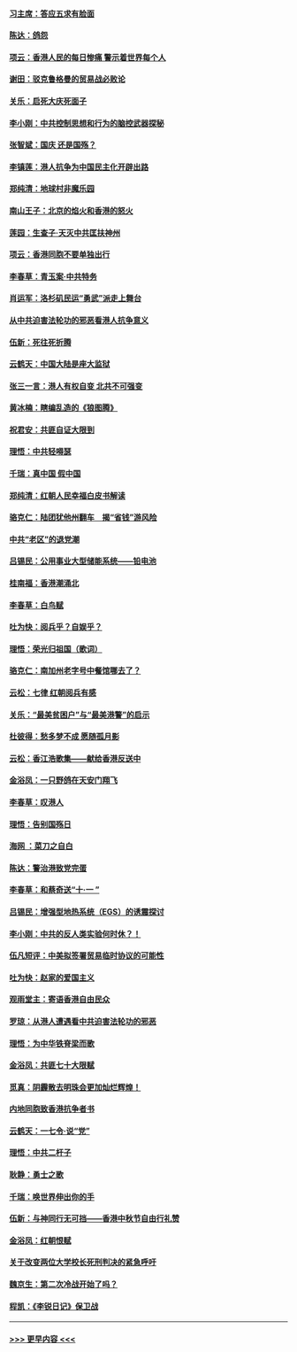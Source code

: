 #### [习主席：答应五求有脸面](../pages/nsc993/n11563953.md?t=10030411) 
#### [陈达：鸽怨](../pages/nsc993/n11561879.md?t=10030411) 
#### [项云：香港人民的每日惨痛  警示着世界每个人](../pages/nsc993/n11559273.md?t=10030411) 
#### [谢田：驳克鲁格曼的贸易战必败论](../pages/nsc993/n11555840.md?t=10030411) 
#### [关乐：启死大庆死面子](../pages/nsc993/n11556823.md?t=10030411) 
#### [李小刚：中共控制思想和行为的脑控武器探秘](../pages/nsc993/n11556776.md?t=10030411) 
#### [张智斌：国庆  还是国殇？](../pages/nsc993/n11556617.md?t=10030411) 
#### [李镇莲：港人抗争为中国民主化开辟出路](../pages/nsc993/n11556570.md?t=10030411) 
#### [郑纯清：地球村非魔乐园](../pages/nsc993/n11555415.md?t=10030411) 
#### [南山王子：北京的焰火和香港的怒火](../pages/nsc993/n11555318.md?t=10030411) 
#### [莲园：生查子·天灭中共匡扶神州](../pages/nsc993/n11555302.md?t=10030411) 
#### [项云：香港同胞不要单独出行](../pages/nsc993/n11555276.md?t=10030411) 
#### [李春草：青玉案‧中共特务](../pages/nsc993/n11552356.md?t=10030411) 
#### [肖运军：洛杉矶民运“勇武”派走上舞台](../pages/nsc993/n11551595.md?t=10030411) 
#### [从中共迫害法轮功的邪恶看港人抗争意义](../pages/nsc993/n11540858.md?t=10030411) 
#### [伍新：死往死折腾](../pages/nsc993/n11550174.md?t=10030411) 
#### [云鹤天：中国大陆是座大监狱](../pages/nsc993/n11550155.md?t=10030411) 
#### [张三一言：港人有权自变 北共不可强变](../pages/nsc993/n11550132.md?t=10030411) 
#### [黄冰楠：瞎编乱造的《狼图腾》](../pages/nsc993/n11550082.md?t=10030411) 
#### [祝君安：共匪自证大限到](../pages/nsc993/n11550041.md?t=10030411) 
#### [理悟：中共轻嘚瑟](../pages/nsc993/n11547978.md?t=10030411) 
#### [千瑞：真中国 假中国](../pages/nsc993/n11547865.md?t=10030411) 
#### [郑纯清：红朝人民幸福白皮书解读](../pages/nsc993/n11547499.md?t=10030411) 
#### [骆克仁：陆团犹他州翻车　揭“省钱”游风险](../pages/nsc993/n11546977.md?t=10030411) 
#### [中共“老区”的退党潮](../pages/nsc993/n11545995.md?t=10030411) 
#### [吕锡民：公用事业大型储能系统——铅电池](../pages/nsc993/n11545701.md?t=10030411) 
#### [桂南福：香港潮涌北](../pages/nsc993/n11545682.md?t=10030411) 
#### [李春草：白鸟赋](../pages/nsc993/n11545663.md?t=10030411) 
#### [吐为快：阅兵乎？自娱乎？](../pages/nsc993/n11545625.md?t=10030411) 
#### [理悟：荣光归祖国（歌词）](../pages/nsc993/n11545616.md?t=10030411) 
#### [骆克仁：南加州老字号中餐馆哪去了？](../pages/nsc993/n11545120.md?t=10030411) 
#### [云松：七律 红朝阅兵有感](../pages/nsc993/n11542394.md?t=10030411) 
#### [关乐：“最美贫困户”与“最美港警”的启示](../pages/nsc993/n11542252.md?t=10030411) 
#### [杜彼得：愁多梦不成 愿随孤月影](../pages/nsc993/n11540296.md?t=10030411) 
#### [云松：香江浩歌集——献给香港反送中](../pages/nsc993/n11540149.md?t=10030411) 
#### [金浴凤：一只野鸽在天安门翔飞](../pages/nsc993/n11540280.md?t=10030411) 
#### [李春草：叹港人](../pages/nsc993/n11540119.md?t=10030411) 
#### [理悟：告别国殇日](../pages/nsc993/n11539610.md?t=10030411) 
#### [海网 ：菜刀之自白](../pages/nsc993/n11539597.md?t=10030411) 
#### [陈达：警治港致党完蛋](../pages/nsc993/n11538127.md?t=10030411) 
#### [李春草：和蔡奇送“十·一 ”](../pages/nsc993/n11537810.md?t=10030411) 
#### [吕锡民：增强型地热系统（EGS）的诱震探讨](../pages/nsc993/n11537765.md?t=10030411) 
#### [李小刚：中共的反人类实验何时休？！](../pages/nsc993/n11537669.md?t=10030411) 
#### [伍凡短评：中美拟签署贸易临时协议的可能性](../pages/nsc993/n11536773.md?t=10030411) 
#### [吐为快：赵家的爱国主义](../pages/nsc993/n11536750.md?t=10030411) 
#### [观雨堂主：寄语香港自由民众](../pages/nsc993/n11536735.md?t=10030411) 
#### [罗琼：从港人遭遇看中共迫害法轮功的邪恶](../pages/nsc993/n11507862.md?t=10030411) 
#### [理悟：为中华铁脊梁而歌](../pages/nsc993/n11534458.md?t=10030411) 
#### [金浴凤：共匪七十大限赋](../pages/nsc993/n11534434.md?t=10030411) 
#### [觅真：阴霾散去明珠会更加灿烂辉煌！](../pages/nsc993/n11531858.md?t=10030411) 
#### [内地同胞致香港抗争者书](../pages/nsc993/n11531645.md?t=10030411) 
#### [云鹤天：一七令‧说“党”](../pages/nsc993/n11529099.md?t=10030411) 
#### [理悟：中共二杆子](../pages/nsc993/n11529046.md?t=10030411) 
#### [耿静：勇士之歌](../pages/nsc993/n11527562.md?t=10030411) 
#### [千瑞：唤世界伸出你的手](../pages/nsc993/n11526942.md?t=10030411) 
#### [伍新：与神同行无可挡——香港中秋节自由行礼赞](../pages/nsc993/n11526801.md?t=10030411) 
#### [金浴凤：红朝恨赋](../pages/nsc993/n11524312.md?t=10030411) 
#### [关于改变两位大学校长死刑判决的紧急呼吁](../pages/nsc993/n11524103.md?t=10030411) 
#### [魏京生：第二次冷战开始了吗？](../pages/nsc993/n11524023.md?t=10030411) 
#### [程凯：《李锐日记》保卫战](../pages/nsc993/n11522922.md?t=10030411) 

----
#### [ >>> 更早内容 <<< ](../indexes/nsc993-earlier.md)
